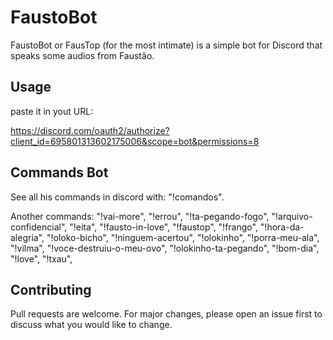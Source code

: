 # FaustoBot

FaustoBot or FausTop (for the most intimate) is a simple bot for Discord that speaks some audios from Faustão.

## Usage

paste it in yout URL:

https://discord.com/oauth2/authorize?client_id=695801313602175006&scope=bot&permissions=8

## Commands Bot
See all his commands in discord with: "!comandos".

Another commands:
  "!vai-more",
  "!errou",
  "!ta-pegando-fogo",
  "!arquivo-confidencial",
  "!eita",
  "!fausto-in-love",
  "!faustop",
  "!frango",
  "!hora-da-alegria",
  "!oloko-bicho",
  "!ninguem-acertou",
  "!olokinho",
  "!porra-meu-ala",
  "!vilma",
  "!voce-destruiu-o-meu-ovo",
  "!olokinho-ta-pegando",
  "!bom-dia",
  "!love",
  "!txau",
  
## Contributing

Pull requests are welcome. For major changes, please open an issue first to discuss what you would like to change.
